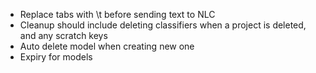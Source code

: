 * Replace tabs with \t before sending text to NLC
* Cleanup should include deleting classifiers when a project is deleted, and any scratch keys
* Auto delete model when creating new one
* Expiry for models
